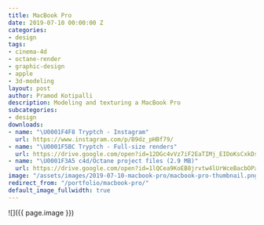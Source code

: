 ```yaml
---
title: MacBook Pro
date: 2019-07-10 00:00:00 Z
categories:
- design
tags:
- cinema-4d
- octane-render
- graphic-design
- apple
- 3d-modeling
layout: post
author: Pramod Kotipalli
description: Modeling and texturing a MacBook Pro
subcategories:
- design
downloads:
- name: "\U0001F4F8 Tryptch - Instagram"
  url: https://www.instagram.com/p/B9dz_pHBf79/
- name: "\U0001F5BC️ Tryptch - Full-size renders"
  url: https://drive.google.com/open?id=12DGc4vVz7iF2EaTIMj_EIDoKsCxkDseN
- name: "\U0001F3A5 c4d/Octane project files (2.9 MB)"
  url: https://drive.google.com/open?id=1lQCea9KoEB8jrvtw4lUrWceBacbOPaOt
image: "/assets/images/2019-07-10-macbook-pro/macbook-pro-thumbnail.png"
redirect_from: "/portfolio/macbook-pro/"
default_image_fullwidth: true
---
```


![]({{ page.image }})
